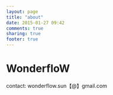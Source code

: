 ```yaml
---
layout: page
title: "about"
date: 2015-01-27 09:42
comments: true
sharing: true
footer: true
---
```


# WonderfloW

contact: wonderflow.sun【@】gmail.com
